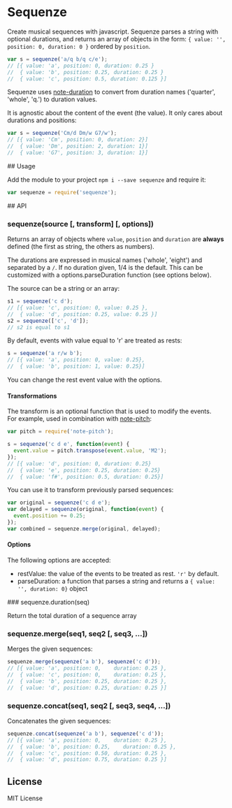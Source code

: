 # Sequenze

Create musical sequences with javascript. Sequenze parses a string with
optional durations, and returns an array of objects in the
form: `{ value: '', position: 0, duration: 0 }` ordered by `position`.

```javascript
var s = sequenze('a/q b/q c/e');
// [{ value: 'a', position: 0, duration: 0.25 }
//  { value: 'b', position: 0.25, duration: 0.25 }
//  { value: 'c', position: 0.5, duration: 0.125 }]
```

Sequenze uses [note-duration](http://github.com/danigb/note-duration) to convert
from duration names ('quarter', 'whole', 'q.') to duration values.

It is agnostic about the content of the event (the value). It only cares about
durations and positions:

```javascript
var s = sequenze('Cm/d Dm/w G7/w');
// [{ value: 'Cm', position: 0, duration: 2}]
//  { value: 'Dm', position: 2, duration: 1}]
//  { value: 'G7', position: 3, duration: 1}]
```

## Usage

Add the module to your project `npm i --save sequenze` and require it:

```javascript
var sequenze = require('sequenze');
```

## API

### sequenze(source [, transform] [, options])

Returns an array of objects where `value`, `position` and `duration` are
__always__ defined (the first as string, the others as numbers).

The durations are expressed in musical names ('whole', 'eight') and separated
by a `/`. If no duration given, 1/4 is the default. This can be customized
with a options.parseDuration function (see options below).

The source can be a string or an array:

```javascript
s1 = sequenze('c d');
// [{ value: 'c', position: 0, value: 0.25 },
//  { value: 'd', position: 0.25, value: 0.25 }]
s2 = sequenze(['c', 'd']);
// s2 is equal to s1
```

By default, events with value equal to 'r' are treated as rests:
```javascript
s = sequenze('a r/w b');
// [{ value: 'a', position: 0, value: 0.25},
//  { value: 'b', position: 1, value: 0.25}]
```
You can change the rest event value with the options.

#### Transformations

The transform is an optional function that is used to modify the events.  
For example, used in combination with [note-pitch](http://github.com/dani/note-pitch):

```javascript
var pitch = require('note-pitch');

s = sequenze('c d e', function(event) {
  event.value = pitch.transpose(event.value, 'M2');
});
// [{ value: 'd', position: 0, duration: 0.25}
//  { value: 'e', position: 0.25, duration: 0.25}
//  { value: 'f#', position: 0.5, duration: 0.25}]
```

You can use it to transform previously parsed sequences:

```javascript
var original = sequenze('c d e');
var delayed = sequenze(original, function(event) {
  event.position += 0.25;
});
var combined = sequenze.merge(original, delayed);
```

#### Options

The following options are accepted:
- restValue: the value of the events to be treated as rest. `'r'` by default.
- parseDuration: a function that parses a string and returns a `{ value: '', duration: 0}` object

### sequenze.duration(seq)

Return the total duration of a sequence array

### sequenze.merge(seq1, seq2 [, seq3, ...])

Merges the given sequences:

```javascript
sequenze.merge(sequenze('a b'), sequenze('c d'));
// [{ value: 'a', position: 0,    duration: 0.25 },
//  { value: 'c', position: 0,    duration: 0.25 },
//  { value: 'b', position: 0.25, duration: 0.25 },
//  { value: 'd', position: 0.25, duration: 0.25 }]
```

### sequenze.concat(seq1, seq2 [, seq3, seq4, ...])

Concatenates the given sequences:

```javascript
sequenze.concat(sequenze('a b'), sequenze('c d'));
// [{ value: 'a', position: 0,    duration: 0.25 },
//  { value: 'b', position: 0.25,    duration: 0.25 },
//  { value: 'c', position: 0.50, duration: 0.25 },
//  { value: 'd', position: 0.75, duration: 0.25 }]
```

## License

MIT License
